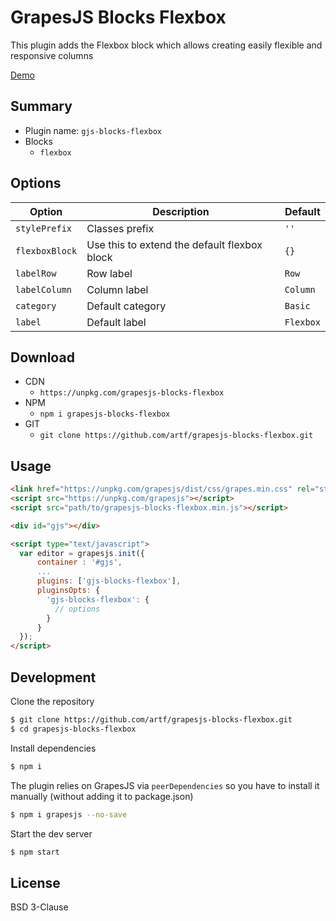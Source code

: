 # GrapesJS Blocks Flexbox

This plugin adds the Flexbox block which allows creating easily flexible and responsive columns

[Demo](https://codepen.io/artf/full/qpWBRW/)


## Summary

* Plugin name: `gjs-blocks-flexbox`
* Blocks
  * `flexbox`





## Options

|Option|Description|Default|
|-|-|-
|`stylePrefix`|Classes prefix|`''`|
|`flexboxBlock`|Use this to extend the default flexbox block|`{}`|
|`labelRow`|Row label|`Row`|
|`labelColumn`|Column label|`Column`|
|`category`|Default category|`Basic`|
|`label`|Default label|`Flexbox`|





## Download

* CDN
  * `https://unpkg.com/grapesjs-blocks-flexbox`
* NPM
  * `npm i grapesjs-blocks-flexbox`
* GIT
  * `git clone https://github.com/artf/grapesjs-blocks-flexbox.git`





## Usage

```html
<link href="https://unpkg.com/grapesjs/dist/css/grapes.min.css" rel="stylesheet"/>
<script src="https://unpkg.com/grapesjs"></script>
<script src="path/to/grapesjs-blocks-flexbox.min.js"></script>

<div id="gjs"></div>

<script type="text/javascript">
  var editor = grapesjs.init({
      container : '#gjs',
      ...
      plugins: ['gjs-blocks-flexbox'],
      pluginsOpts: {
        'gjs-blocks-flexbox': {
          // options
        }
      }
  });
</script>
```





## Development

Clone the repository

```sh
$ git clone https://github.com/artf/grapesjs-blocks-flexbox.git
$ cd grapesjs-blocks-flexbox
```

Install dependencies

```sh
$ npm i
```

The plugin relies on GrapesJS via `peerDependencies` so you have to install it manually (without adding it to package.json)

```sh
$ npm i grapesjs --no-save
```

Start the dev server

```sh
$ npm start
```





## License

BSD 3-Clause
